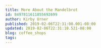 ```yaml
---
title: More About the Mandelbrot
id: 8497811611855692699
author: Kirby Urner
published: 2019-02-06T22:31:00.001-08:00
updated: 2019-02-06T22:31:10.521-08:00
blog: coffee_shops
tags: 
---
```


